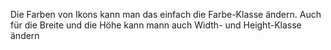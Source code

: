 Die Farben von Ikons kann man das einfach die Farbe-Klasse ändern. 
Auch für die Breite und die Höhe kann mann auch Width- und Height-Klasse ändern